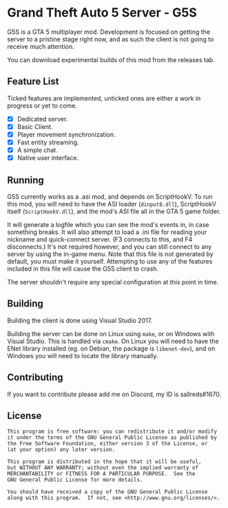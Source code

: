 # Grand Theft Auto 5 Server - G5S

G5S is a GTA 5 multiplayer mod. Development is focused on getting the server to a pristine stage right now,
and as such the client is not going to receive much attention.

You can download experimental builds of this mod from the releases tab.

## Feature List

Ticked features are implemented, unticked ones are either a work in progress or yet to come.

- [x]  Dedicated server.
- [x]  Basic Client.
- [x]  Player movement synchronization.
- [x]  Fast entity streaming.
- [x]  A simple chat.
- [x]  Native user interface.

## Running

G5S currently works as a .asi mod, and depends on ScriptHookV. To run this mod, you will need to have
the ASI loader (`dinput8.dll`), ScriptHookV itself (`ScriptHookV.dll`), and the mod's ASI file all in the
GTA 5 game folder.

It will generate a logfile which you can see the mod's events in, in case something breaks. It will also
attempt to load a .ini file for reading your nickname and quick-connect server. (F3 connects to this, and
F4 disconnects.) It's not required however, and you can still connect to any server by using the in-game
menu. Note that this file is not generated by default, you must make it yourself. Attempting to use any of
the features included in this file will cause the G5S client to crash.

The server shouldn't require any special configuration at this point in time.

## Building

Building the client is done using Visual Studio 2017.

Building the server can be done on Linux using `make`, or on Windows with Visual Studio. This is handled
via `cmake`. On Linux you will need to have the ENet library installed (eg. on Debian, the package is
`libenet-dev`), and on Windows you will need to locate the library manually.

## Contributing

If you want to contribute please add me on Discord, my ID is sallreds#1670.

## License

	This program is free software: you can redistribute it and/or modify
	it under the terms of the GNU General Public License as published by
	the Free Software Foundation, either version 3 of the License, or
	(at your option) any later version.

	This program is distributed in the hope that it will be useful,
	but WITHOUT ANY WARRANTY; without even the implied warranty of
	MERCHANTABILITY or FITNESS FOR A PARTICULAR PURPOSE.  See the
	GNU General Public License for more details.

	You should have received a copy of the GNU General Public License
	along with this program.  If not, see <http://www.gnu.org/licenses/>.
